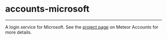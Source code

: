 # accounts-microsoft

---

A login service for Microsoft. See the [project page](https://www.meteor.com/accounts) on Meteor Accounts for more details.
